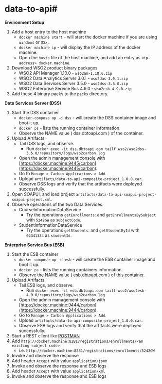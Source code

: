 # data-to-api#

**Environment Setup**
	
  1. Add a host entry to the host machine
     - `docker machine start` - will start the docker machine if you are using `windows` or `OSx`.
     - `docker machine ip` - will display the IP address of the docker machine.
     - Open the `hosts` file of the host machine, and add an entry as `<ip-address> docker.machine`.
  2. Download WSO2 product binary packages
     - WSO2 API Manager 1.10.0 - `wso2am-1.10.0.zip`
     - WSO2 Data Analytics Server 3.0.1 - `wso2das-3.0.1.zip`
     - WSO2 Data Services Server 3.5.0 - `wso2dss-3.5.0.zip`
     - WSO2 Enterprise Service Bus 4.9.0 - `wso2esb-4.9.0.zip`
  3. Add these 4 binary packs to the `packs` directory.
  
**Data Services Server (DSS)**

  1. Start the DSS container
     - `docker-compose up -d dss` - will create the DSS container image and boot it up.
     - `docker ps` - lists the running container information. 
     - Observe the NAME value ( dss.dbtoapi.com ) of the container.
  2. Upload Artifacts
     - Tail DSS logs, and observe.
         - Run `docker exec -it dss.dbtoapi.com tailf wso2/wso2dss-3.5.0/repository/logs/wso2carbon.log`
     - Open the admin management console with [https://docker.machine:9445/carbon](https://docker.machine:9445/carbon).
     - Go to `Manage > Carbon Applications > Add`.
     - Upload `artifacts/data-to-api-composite-project_1.0.0.car`.
     - Observe DSS logs and verify that the artifacts were deployed successfully.
  3. Open SOAPUI, and load project  `artifacts/data-to-api-soapui-project-soapui-project.xml`.
  4. Observe operations of the two Data Services.
     - CourseInformationDataService
         - Try the operations `getEnrollments`: and `getEnrollmentsBySubject` with `5242GW` as `subjectCode`.
     - StudentInformationDataService
         - Try the operations `getStudents`: and `getStudentById` with `02341334` as `studentId`.
         
**Enterprise Service Bus (ESB)**

  1. Start the ESB container
     - `docker-compose up -d esb` - will create the ESB container image and boot it up.
     - `docker ps` - lists the running containers information. 
     - Observe the NAME value ( esb.dbtoapi.com ) of this container.
  2. Upload Artifacts
     - Tail ESB logs, and observe.
         - Run `docker exec -it esb.dbtoapi.com tailf wso2/wso2esb-4.9.0/repository/logs/wso2carbon.log`
     - Open the admin management console with [https://docker.machine:9444/carbon](https://docker.machine:9444/carbon).
     - Go to `Manage > Carbon Applications > Add`.
     - Upload `artifacts/data-to-api-composite-project_1.0.0.car`.
     - Observe ESB logs and verify that the artifacts were deployed successfully.
  3. Start a REST client like [POSTMAN](https://chrome.google.com/webstore/detail/postman/fhbjgbiflinjbdggehcddcbncdddomop?hl=en)
  3. Add `http://docker.machine:8281/registrations/enrollments/<an existing subject code>`
     - i.e. `http://docker.machine:8281/registrations/enrollments/5242GW`
  4. Invoke and observe the response
  5. Add header `Accept` with value `application/json`
  6. Invoke and observe the response and ESB logs
  7. Add header `Accept` with value `application/xml`
  8. Invoke and observe the response and ESB logs


